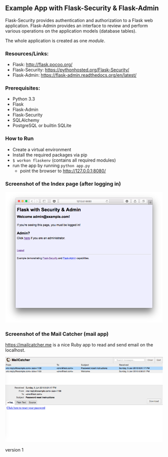 ## Example App with Flask-Security & Flask-Admin
  
Flask-Security provides authentication and authorization to a Flask web application. Flask-Admin provides an interface to review and perform various operations on the application models (database tables).

The whole application is created as one _module_. 

### Resources/Links:

- Flask: http://flask.pocoo.org/
- Flask-Security: https://pythonhosted.org/Flask-Security/
- Flask-Admin: https://flask-admin.readthedocs.org/en/latest/

### Prerequisites:

- Python 3.3
- Flask
- Flask-Admin
- Flask-Security
- SQLAlchemy
- PostgreSQL or builtin SQLite


### How to Run

- Create a virtual environment
- Install the required packages via pip
- `$ workon flaskenv` 
	(contains all required modules)
- run the app by running `python app.py`
  - point the browser to http://127.0.0.1:8080/


### Screenshot of the Index page (after logging in)
![Screenshot of the app; post-login](flask-security-admin-app-v1.png)

### Screenshot of the Mail Catcher (mail app)

<https://mailcatcher.me> is a nice Ruby app to read and send email on the localhost.

![Screenshot of the mail](mailcatcher-screenshot-flaskapp.png)

version 1

